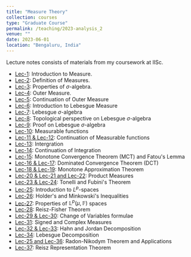 ```yaml
---
title: "Measure Theory"
collection: courses
type: "Graduate Course"
permalink: /teaching/2023-analysis_2
venue: ""
date: 2023-06-01
location: "Bengaluru, India"
---
```


Lecture notes consists of materials from my coursework at IISc.

- [Lec-1](https://drive.google.com/drive/folders/1h1369Foi1jN8YwV_3U86VLnzjtmkHEO7): Introduction to Measure.
- [Lec-2](https://drive.google.com/drive/folders/1h1369Foi1jN8YwV_3U86VLnzjtmkHEO7): Definition of Measures.
- [Lec-3](https://drive.google.com/drive/folders/1h1369Foi1jN8YwV_3U86VLnzjtmkHEO7): Properties of $\sigma$-algebra.
- [Lec-4](https://drive.google.com/drive/folders/1h1369Foi1jN8YwV_3U86VLnzjtmkHEO7): Outer Measure.
- [Lec-5](https://drive.google.com/drive/folders/1h1369Foi1jN8YwV_3U86VLnzjtmkHEO7): Continuation of Outer Measure
- [Lec-6](https://drive.google.com/drive/folders/1h1369Foi1jN8YwV_3U86VLnzjtmkHEO7): Introduction to Lebesgue Measure
- [Lec-7](https://drive.google.com/drive/folders/1h1369Foi1jN8YwV_3U86VLnzjtmkHEO7): Lebesgue $\sigma$-algebra
- [Lec-8](https://drive.google.com/drive/folders/1h1369Foi1jN8YwV_3U86VLnzjtmkHEO7): Topological perspective on Lebesgue $\sigma$-algebra
- [Lec-9](https://drive.google.com/drive/folders/1h1369Foi1jN8YwV_3U86VLnzjtmkHEO7): Proof on Lebesgue $\sigma$-algebra
- [Lec-10](https://drive.google.com/drive/folders/1h1369Foi1jN8YwV_3U86VLnzjtmkHEO7): Measurable functions
- [Lec-11 & Lec-12](https://drive.google.com/drive/folders/1h1369Foi1jN8YwV_3U86VLnzjtmkHEO7): Continuation of Measurable functions
- [Lec-13](https://drive.google.com/drive/folders/1h1369Foi1jN8YwV_3U86VLnzjtmkHEO7): Intergration
- [Lec-14](https://drive.google.com/drive/folders/1h1369Foi1jN8YwV_3U86VLnzjtmkHEO7): Continuation of Integration
- [Lec-15](https://drive.google.com/drive/folders/1h1369Foi1jN8YwV_3U86VLnzjtmkHEO7): Monotone Convergence Theorem (MCT) and Fatou's Lemma
- [Lec-16 & Lec-17](https://drive.google.com/drive/folders/1h1369Foi1jN8YwV_3U86VLnzjtmkHEO7): Dominated Convergence Theorem (DCT)
- [Lec-18 & Lec-19](https://drive.google.com/drive/folders/1h1369Foi1jN8YwV_3U86VLnzjtmkHEO7): Monotone Approximation Theorem
- [Lec-20 & Lec-21 and Lec-22](https://drive.google.com/drive/folders/1h1369Foi1jN8YwV_3U86VLnzjtmkHEO7): Product Measures
- [Lec-23 & Lec-24](https://drive.google.com/drive/folders/1h1369Foi1jN8YwV_3U86VLnzjtmkHEO7): Tonelli and Fubini's Theorem
- [Lec-25](https://drive.google.com/drive/folders/1h1369Foi1jN8YwV_3U86VLnzjtmkHEO7): Introduction to $L^p$-spaces
- [Lec-26](https://drive.google.com/drive/folders/1h1369Foi1jN8YwV_3U86VLnzjtmkHEO7): Holder's and Minkowski's Inequalities
- [Lec-27](https://drive.google.com/drive/folders/1h1369Foi1jN8YwV_3U86VLnzjtmkHEO7`): Properties of $\mathds{L}^p(\mu,\mathds{F})$ spaces
- [Lec-28](https://drive.google.com/drive/folders/1h1369Foi1jN8YwV_3U86VLnzjtmkHEO7): Reisz-Fisher Theorem
- [Lec-29 & Lec-30](https://drive.google.com/drive/folders/1h1369Foi1jN8YwV_3U86VLnzjtmkHEO7): Change of Variables formulae
- [Lec-31](https://drive.google.com/drive/folders/1h1369Foi1jN8YwV_3U86VLnzjtmkHEO7): Signed and Complex Measures
- [Lec-32 & Lec-33](https://drive.google.com/drive/folders/1h1369Foi1jN8YwV_3U86VLnzjtmkHEO7): Hahn and Jordan Decomposition
- [Lec-34](https://drive.google.com/drive/folders/1h1369Foi1jN8YwV_3U86VLnzjtmkHEO7): Lebesgue Decomposition
- [Lec-25 and Lec-36](https://drive.google.com/drive/folders/1h1369Foi1jN8YwV_3U86VLnzjtmkHEO7): Radon-Nikodym Theorem and Applications
- [Lec-37](https://drive.google.com/drive/folders/1h1369Foi1jN8YwV_3U86VLnzjtmkHEO7): Reisz Representation Theorem
